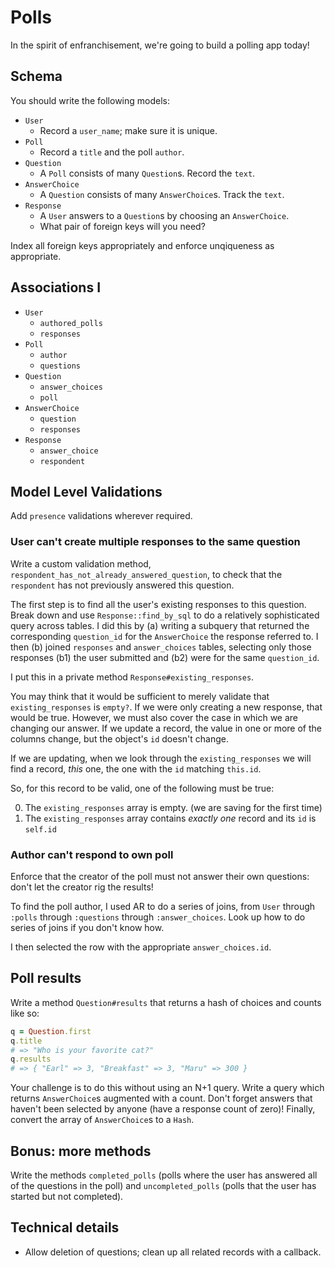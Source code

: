 # Polls

In the spirit of enfranchisement, we're going to build a polling app
today!

## Schema

You should write the following models:

* `User`
    * Record a `user_name`; make sure it is unique.
* `Poll`
    * Record a `title` and the poll `author`.
* `Question`
    * A `Poll` consists of many `Question`s. Record the `text`.
* `AnswerChoice`
    * A `Question` consists of many `AnswerChoice`s. Track the `text`.
* `Response`
    * A `User` answers to a `Question`s by choosing an `AnswerChoice`.
    * What pair of foreign keys will you need?

Index all foreign keys appropriately and enforce unqiqueness as appropriate.

## Associations I

* `User`
    * `authored_polls`
    * `responses`
* `Poll`
    * `author`
    * `questions`
* `Question`
    * `answer_choices`
    * `poll`
* `AnswerChoice`
    * `question`
    * `responses`
* `Response`
    * `answer_choice`
    * `respondent`

## Model Level Validations

Add `presence` validations wherever required.

### User can't create multiple responses to the same question

Write a custom validation method,
`respondent_has_not_already_answered_question`, to check that the
`respondent` has not previously answered this question.

The first step is to find all the user's existing responses to this
question. Break down and use `Response::find_by_sql` to do a
relatively sophisticated query across tables. I did this by (a)
writing a subquery that returned the corresponding `question_id` for
the `AnswerChoice` the response referred to. I then (b) joined
`responses` and `answer_choices` tables, selecting only those
responses (b1) the user submitted and (b2) were for the same
`question_id`.

I put this in a private method `Response#existing_responses`.

You may think that it would be sufficient to merely validate that `existing_responses` is
`empty?`. If we were only creating a new response, that would be true. However, we must also cover the case
in which we are changing our answer. If we update a record, the value in one or more of the columns change, but
the object's `id` doesn't change.

If we are updating, when we look through the `existing_responses` we will find a record, _this_ one, the
one with the `id` matching `this.id`.

So, for this record to be valid, one of the following must be true:

0. The `existing_responses` array is empty. (we are saving for the first time)
0. The `existing_responses` array contains _exactly one_ record and its `id` is `self.id`

### Author can't respond to own poll

Enforce that the creator of the poll must not answer their own
questions: don't let the creator rig the results!

To find the poll author, I used AR to do a series of joins, from
`User` through `:polls` through `:questions` through
`:answer_choices`. Look up how to do series of joins if you don't know
how.

I then selected the row with the appropriate `answer_choices.id`.

## Poll results

Write a method `Question#results` that returns a hash of choices and
counts like so:

```ruby
q = Question.first
q.title
# => "Who is your favorite cat?"
q.results
# => { "Earl" => 3, "Breakfast" => 3, "Maru" => 300 }
```

Your challenge is to do this without using an N+1 query. Write a query
which returns `AnswerChoice`s augmented with a count. Don't forget
answers that haven't been selected by anyone (have a response count of
zero)! Finally, convert the array of `AnswerChoice`s to a `Hash`.

## Bonus: more methods

Write the methods `completed_polls` (polls where the user has answered all of the questions in the poll)
and `uncompleted_polls` (polls that the user has started but not completed).

## Technical details

* Allow deletion of questions; clean up all related records with a
  callback.

